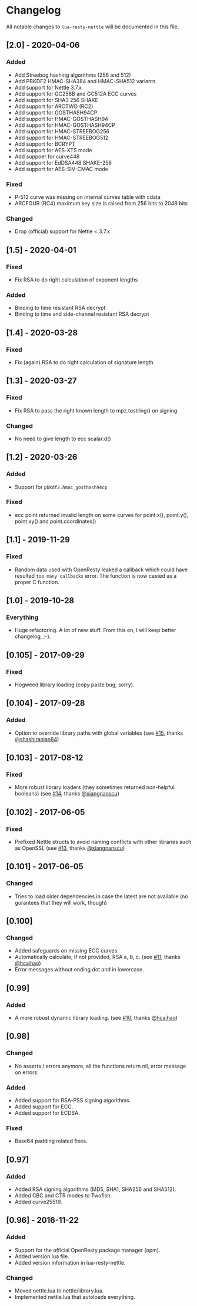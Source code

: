 # Changelog

All notable changes to `lua-resty-nettle` will be documented in this file.


## [2.0] - 2020-04-06
### Added
- Add Streebog hashing algorithms (256 and 512)
- Add PBKDF2 HMAC-SHA384 and HMAC-SHA512 variants
- Add support for Nettle 3.7.x
- Add support for GC256B and GC512A ECC curves 
- Add support for SHA3 256 SHAKE
- Add support for ARCTWO (RC2)
- Add support for GOSTHASH94CP
- Add support for HMAC-GOSTHASH94
- Add support for HMAC-GOSTHASH94CP
- Add support for HMAC-STREEBOG256
- Add support for HMAC-STREEBOG512
- Add support for BCRYPT
- Add support for AES-XTS mode
- Add suppoer for curve448
- Add support for EdDSA448 SHAKE-256
- Add support for AES-SIV-CMAC mode

### Fixed
- P-512 curve was missing on internal curves table with cdata
- ARCFOUR (RC4) maximum key size is raised from 256 bits to 2048 bits

### Changed
- Drop (official) support for Nettle < 3.7.x


## [1.5] - 2020-04-01
### Fixed
- Fix RSA to do right calculation of exponent lengths

### Added
- Binding to time resistant RSA decrypt
- Binding to time and side-channel resistant RSA decrypt


## [1.4] - 2020-03-28
### Fixed
- Fix (again) RSA to do right calculation of signature length


## [1.3] - 2020-03-27
### Fixed
- Fix RSA to pass the right known length to mpz.tostring() on signing

### Changed
- No need to give length to ecc scalar:d()


## [1.2] - 2020-03-26
### Added
- Support for `pbkdf2.hmac_gosthash94cp`

### Fixed
- ecc point returned invalid length on some curves for point:x(),
  point.y(), point.xy() and point.coordinates()


## [1.1] - 2019-11-29
### Fixed
- Random data used with OpenResty leaked a callback which could have
  resulted `too many callbacks` error. The function is now casted as
  a proper C function.


## [1.0] - 2019-10-28
### Everything
- Huge refactoring. A lot of new stuff. From this on, I will keep better changelog, ;-).


## [0.105] - 2017-09-29
### Fixed
- Hogweed library loading (copy paste bug, sorry).


## [0.104] - 2017-09-28
### Added
- Option to override library paths with global variables
  (see [#15](https://github.com/bungle/lua-resty-nettle/pull/15),
     thanks [@shashiranjan84](https://github.com/shashiranjan84))


## [0.103] - 2017-08-12
### Fixed
- More robust library loaders (they sometimes returned non-helpful booleans)
  (see [#14](https://github.com/bungle/lua-resty-nettle/issues/14),
     thanks [@xiangnanscu](https://github.com/xiangnanscu))


## [0.102] - 2017-06-05
### Fixed
- Prefixed Nettle structs to avoid naming conflicts with other
  libraries such as OpenSSL
  (see [#13](https://github.com/bungle/lua-resty-nettle/issues/13),
   thanks [@xiangnanscu](https://github.com/xiangnanscu))


## [0.101] - 2017-06-05
### Changed
- Tries to load older dependencies in case the latest are not available
  (no gurantees that they will work, though)


## [0.100]
### Changed
- Added safeguards on missing ECC curves.
- Automatically calculate, if not provided, RSA a, b, c.
  (see [#11](https://github.com/bungle/lua-resty-nettle/issues/11),
   thanks [@hcaihao](https://github.com/hcaihao))
- Error messages without ending dot and in lowercase.


## [0.99]
### Added
- A more robust dynamic library loading.
  (see [#10](https://github.com/bungle/lua-resty-nettle/issues/10),
   thanks [@hcaihao](https://github.com/hcaihao))


## [0.98]
### Changed
- No asserts / errors anymore, all the functions return nil, error message
  on errors.
  
### Added  
- Added support for RSA-PSS signing algorithms.
- Added support for ECC.
- Added support for ECDSA.

### Fixed
- Base64 padding related fixes.


## [0.97] 
### Added
- Added RSA signing algorithms (MD5, SHA1, SHA256 and SHA512).
- Added CBC and CTR modes to Twofish.
- Added curve25519.


## [0.96] - 2016-11-22
### Added
- Support for the official OpenResty package manager (opm).
- Added version.lua file.
- Added version information in lua-resty-nettle.

### Changed
- Moved nettle.lua to nettle/library.lua.
- Implemented nettle.lua that autoloads everything.

